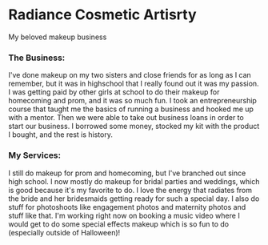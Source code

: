 # Radiance Cosmetic Artisrty
My beloved makeup business

### The Business:
I've done makeup on my two sisters and close friends for as long as I can remember, but it was in highschool that I really found out it was my passion. I was getting paid by other girls at school to do their makeup for homecoming and prom, and it was so much fun. I took an entrepreneurship course that taught me the basics of running a business and hooked me up with a mentor. Then we were able to take out business loans in order to start our business. I borrowed some money, stocked my kit with the product I bought, and the rest is history. 

### My Services:
I still do makeup for prom and homecoming, but I've branched out since high school. I now mostly do makeup for bridal parties and weddings, which is good because it's my favorite to do. I love the energy that radiates from the bride and her bridesmaids getting ready for such a special day. I also do stuff for photoshoots like engagement photos and maternity photos and stuff like that. I'm working right now on booking a music video where I would get to do some special effects makeup which is so fun to do (especially outside of Halloween)! 